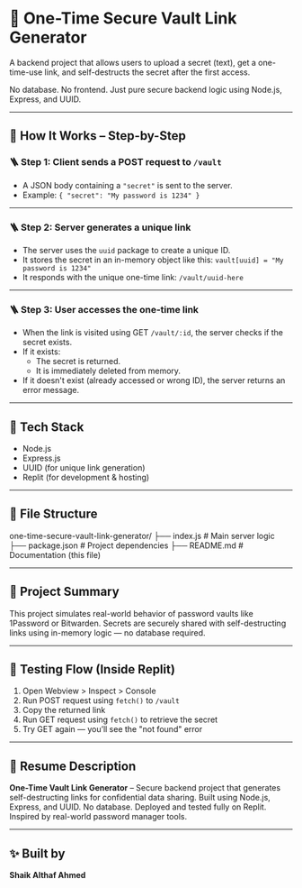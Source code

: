 # 🔐 One-Time Secure Vault Link Generator

A backend project that allows users to upload a secret (text), get a one-time-use link, and self-destructs the secret after the first access.

No database. No frontend. Just pure secure backend logic using Node.js, Express, and UUID.

---

## 🧠 How It Works – Step-by-Step

### 🪜 Step 1: Client sends a POST request to `/vault`
- A JSON body containing a `"secret"` is sent to the server.
- Example:
  `{ "secret": "My password is 1234" }`

---

### 🪜 Step 2: Server generates a unique link
- The server uses the `uuid` package to create a unique ID.
- It stores the secret in an in-memory object like this:
  `vault[uuid] = "My password is 1234"`
- It responds with the unique one-time link:
  `/vault/uuid-here`

---

### 🪜 Step 3: User accesses the one-time link
- When the link is visited using GET `/vault/:id`, the server checks if the secret exists.
- If it exists:
  - The secret is returned.
  - It is immediately deleted from memory.
- If it doesn't exist (already accessed or wrong ID), the server returns an error message.

---

## 🧰 Tech Stack

- Node.js
- Express.js
- UUID (for unique link generation)
- Replit (for development & hosting)

---

## 📁 File Structure
one-time-secure-vault-link-generator/
├── index.js # Main server logic
├── package.json # Project dependencies
├── README.md # Documentation (this file)


---

## 💼 Project Summary

This project simulates real-world behavior of password vaults like 1Password or Bitwarden. Secrets are securely shared with self-destructing links using in-memory logic — no database required.

---

## 🧪 Testing Flow (Inside Replit)

1. Open Webview > Inspect > Console
2. Run POST request using `fetch()` to `/vault`
3. Copy the returned link
4. Run GET request using `fetch()` to retrieve the secret
5. Try GET again — you’ll see the "not found" error

---

## 📝 Resume Description

**One-Time Vault Link Generator** – Secure backend project that generates self-destructing links for confidential data sharing. Built using Node.js, Express, and UUID. No database. Deployed and tested fully on Replit. Inspired by real-world password manager tools.

---

## ✨ Built by

**Shaik Althaf Ahmed**
